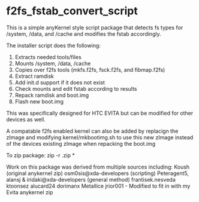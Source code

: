 f2fs_fstab_convert_script
=========================
This is a simple anyKernel style script package that detects fs types
for /system, /data, and /cache and modifies the fstab accordingly.

The installer script does the following:

1. Extracts needed tools/files
2. Mounts /system, /data, /cache
3. Copies over f2fs tools (mkfs.f2fs, fsck.f2fs, and fibmap.f2fs)
4. Extract ramdisk
5. Add init.d support if it does not exist
6. Check mounts and edit fstab according to results
7. Repack ramdisk and boot.img
8. Flash new boot.img

This was specifically designed for HTC EVITA but can be modified for 
other devices as well.

A compatable f2fs enabled kernel can also be added by replacign the zImage
and modifying kernel/mkbootimg.sh to use this new zImage instead of the
devices existing zImage when repacking the boot.img

To zip package:
zip -r <filename>.zip * 

Work on this package was derived from multiple sources including:
Koush (original anykernel zip)
osm0sis@xda-developers (scripting)
Peteragent5, alansj & iridaki@xda-developers (general method)
frantisek.nesveda
ktoonsez
alucard24
dorimanx
Metallice
jrior001 - Modified to fit in with my Evita anykernel zip
